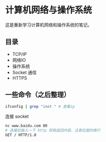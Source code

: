 # 计算机网络与操作系统

这是重新学习计算机网络和操作系统的笔记。

## 目录

- TCP/IP
- 网络IO
- 操作系统
- Socket 通信
- HTTPS



## 一些命令（之后整理）

```bash
ifconfig | grep "inet " # 查看ip
```

连接 socket 
```bash
nc www.baidu.com 80
# 连接后输入一下 http 获取返回内容，注意后面的换行
GET / HTTP/1.0

```
